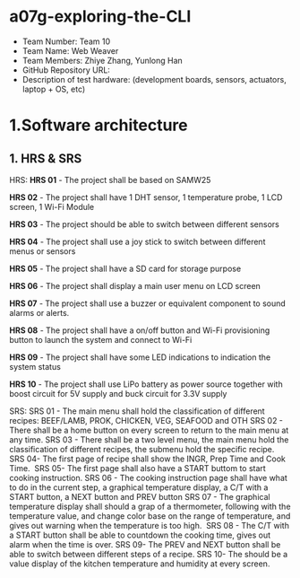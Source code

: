 # a07g-exploring-the-CLI

* Team Number: Team 10 
* Team Name: Web Weaver
* Team Members: Zhiye Zhang, Yunlong Han
* GitHub Repository URL:
* Description of test hardware: (development boards, sensors, actuators, laptop + OS, etc)

# 1.Software architecture

## 1. HRS & SRS

HRS:
**HRS 01** - The project shall be based on SAMW25

**HRS 02** - The project shall have 1 DHT sensor, 1 temperature probe, 1 LCD screen, 1 Wi-Fi Module

**HRS 03** - The project should be able to switch between different sensors 

**HRS 04** - The project shall use a joy stick to switch between different menus or sensors

**HRS 05** - The project shall have a SD card for storage purpose

**HRS 06** - The project shall display a main user menu on LCD screen

**HRS 07** -  The project shall use a buzzer or equivalent component to sound alarms or alerts.

**HRS 08** - The project shall have a on/off button and Wi-Fi provisioning button to launch the system and connect to Wi-Fi

**HRS 09** - The project shall have some LED indications to indication the system status

**HRS 10** - The project shall use LiPo battery as power source together with boost circuit for 5V supply and buck circuit for 3.3V supply

SRS:
SRS 01 - The main menu shall hold the classification of different recipes: BEEF/LAMB, PROK, CHICKEN, VEG, SEAFOOD and OTH
SRS 02 - There shall be a home button on every screen to return to the main menu at any time.
SRS 03 - There shall be a two level menu, the main menu hold the classification of different recipes, the submenu hold the specific recipe.
SRS 04- The first page of recipe shall show the INGR, Prep Time and Cook Time. 
SRS 05- The first page shall also have a START buttom to start cooking instruction.
SRS 06 - The cooking instruction page shall have what to do in the current step, a graphical temperature display, a C/T with a START button, a NEXT button and PREV button
SRS 07 - The graphical temperature display shall should a grap of a thermometer, following with the temperature value, and change color base on the range of temperature, and gives out warning when the temperature is too high. 
SRS 08 - The C/T with a START button shall be able to countdown the cooking time, gives out alarm when the time is over.
SRS 09- The PREV and NEXT button shall be able to switch between different steps of a recipe.
SRS 10- The should be a value display of the kitchen temperature and humidity at every screen.
